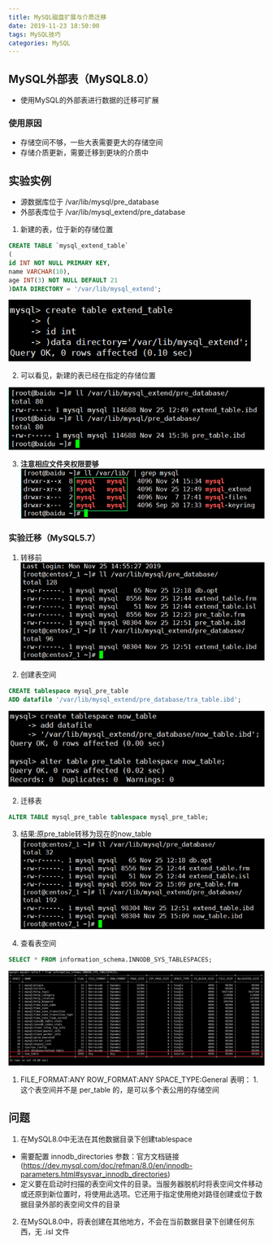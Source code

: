 ```yaml
---
title: MySQL磁盘扩展与介质迁移
date: 2019-11-23 18:50:00
tags: MySQL技巧
categories: MySQL
---
```


## MySQL外部表（MySQL8.0）
- 使用MySQL的外部表进行数据的迁移可扩展

### 使用原因
- 存储空间不够，一些大表需要更大的存储空间
- 存储介质更新，需要迁移到更块的介质中

## 实验实例
- 源数据库位于 /var/lib/mysql/pre_database
- 外部表库位于 /var/lib/mysql_extend/pre_database
1. 新建的表，位于新的存储位置
  ```sql
  CREATE TABLE `mysql_extend_table`
  (
  id INT NOT NULL PRIMARY KEY,
  name VARCHAR(10),
  age INT(3) NOT NULL DEFAULT 21
  )DATA DIRECTORY = '/var/lib/mysql_extend';
  ```

  ![权限](extend1.png)

2. 可以看见，新建的表已经在指定的存储位置

  ![权限](extend2.png)

3. **注意相应文件夹权限要够**
  ![权限](extend3.png)

### 实验迁移（MySQL5.7）

1. 转移前
  ![转移前](tra1.png)

1. 创建表空间
  ```sql
  CREATE tablespace mysql_pre_table
  ADD datafile '/var/lib/mysql_extend/pre_database/tra_table.ibd';
  ```
  ![创建](tra2.png)

2. 迁移表
  ```sql
  ALTER TABLE mysql_pre_table tablespace mysql_pre_table;
  ```

3. 结果:原pre_table转移为现在的now_table
  ![转移后](tra3.png)

4. 查看表空间
  ```sql
  SELECT * FROM information_schema.INNODB_SYS_TABLESPACES;
  ```
  ![tablespace](tra4.png)
  1. FILE_FORMAT:ANY ROW_FORMAT:ANY SPACE_TYPE:General 表明：
    1. 这个表空间并不是 per_table 的，是可以多个表公用的存储空间

## 问题
1. 在MySQL8.0中无法在其他数据目录下创建tablespace
  - 需要配置 innodb_directories 参数：官方文档链接(https://dev.mysql.com/doc/refman/8.0/en/innodb-parameters.html#sysvar_innodb_directories)
  - 定义要在启动时扫描的表空间文件的目录。当服务器脱机时将表空间文件移动或还原到新位置时，将使用此选项。它还用于指定使用绝对路径创建或位于数据目录外部的表空间文件的目录

2. 在MySQL8.0中，将表创建在其他地方，不会在当前数据目录下创建任何东西，无 .isl 文件
